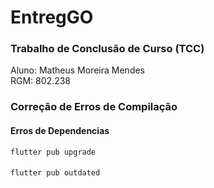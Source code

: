 # EntregGO

### Trabalho de Conclusão de Curso (TCC)

Aluno: Matheus Moreira Mendes<br>
RGM: 802.238

### Correção de Erros de Compilação
#### Erros de Dependencias
    flutter pub upgrade
####
    flutter pub outdated
